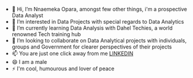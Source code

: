- 👋 Hi, I’m Nnaemeka Opara, amongst few other things, i'm a prospective Data Analyst
- 👀 I’m interested in Data Projects with special regards to Data Analytics
- 🌱 I’m currently learning Data Analysis with Dahel Techies, a world renowned Tech training hub
- 💞️ I’m looking to collaborate on Data Analytical projects with individuals, groups and Government for clearer perspectives of their projects
- 📫 You are just one click away from me [LINKEDIN](https://www.linkedin.com/in/nnaemeka-opara-rdn-569809222/)
- 😄 I am a male
- ⚡ I'm cool, humourous and lover of peace

<!---
Nnaemeopara/Nnaemeopara is a ✨ special ✨ repository because its `README.md` (this file) appears on your GitHub profile.
You can click the Preview link to take a look at your changes.
--->
